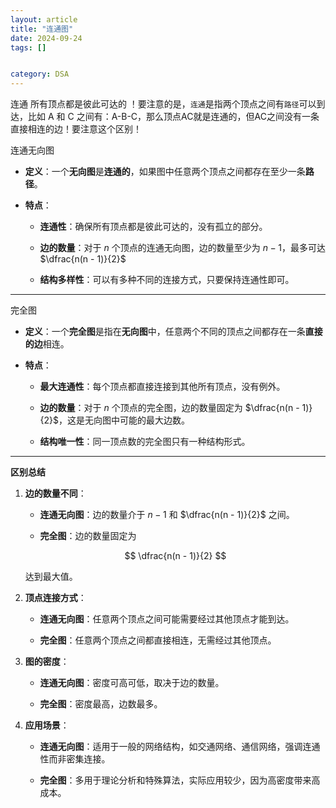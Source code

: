 ```yaml
---
layout: article
title: "连通图"
date: 2024-09-24
tags: []


category: DSA
---
```



 连通
所有顶点都是彼此可达的
！要注意的是，`连通`是指两个顶点之间有`路径`可以到达，比如 A 和 C 之间有：A-B-C，那么顶点AC就是连通的，但AC之间没有一条直接相连的边！要注意这个区别！

 

 连通无向图

- **定义**：一个**无向图**是**连通的**，如果图中任意两个顶点之间都存在至少一条**路径**。
    
- **特点**：
    
    - **连通性**：确保所有顶点都是彼此可达的，没有孤立的部分。
        
    - **边的数量**：对于 $n$ 个顶点的连通无向图，边的数量至少为 $n−1$，最多可达 $\dfrac{n(n - 1)}{2}$
    - **结构多样性**：可以有多种不同的连接方式，只要保持连通性即可。
        

---

 完全图

- **定义**：一个**完全图**是指在**无向图**中，任意两个不同的顶点之间都存在一条**直接的边**相连。
    
- **特点**：
    
    - **最大连通性**：每个顶点都直接连接到其他所有顶点，没有例外。
        
    - **边的数量**：对于 $n$ 个顶点的完全图，边的数量固定为 $\dfrac{n(n - 1)}{2}$，这是无向图中可能的最大边数。
        
    - **结构唯一性**：同一顶点数的完全图只有一种结构形式。
        

---

 **区别总结**

1. **边的数量不同**：
    
    - **连通无向图**：边的数量介于 $n-1$ 和 $\dfrac{n(n - 1)}{2}$​ 之间。
        
    - **完全图**：边的数量固定为

    $$
    \dfrac{n(n - 1)}{2}
    $$

    达到最大值。

        
2. **顶点连接方式**：
    
    - **连通无向图**：任意两个顶点之间可能需要经过其他顶点才能到达。
        
    - **完全图**：任意两个顶点之间都直接相连，无需经过其他顶点。
        
3. **图的密度**：
    
    - **连通无向图**：密度可高可低，取决于边的数量。
        
    - **完全图**：密度最高，边数最多。
        
4. **应用场景**：
    
    - **连通无向图**：适用于一般的网络结构，如交通网络、通信网络，强调连通性而非密集连接。
        
    - **完全图**：多用于理论分析和特殊算法，实际应用较少，因为高密度带来高成本。